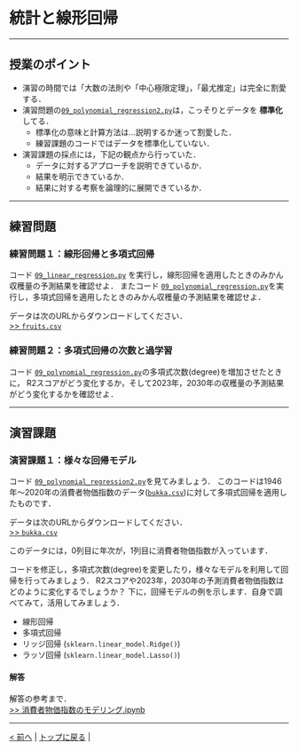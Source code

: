 # 統計と線形回帰

---
## 授業のポイント

- 演習の時間では「大数の法則や「中心極限定理」，「最尤推定」は完全に割愛する．
- 演習問題の[`09_polynomial_regression2.py`](09_polynomial_regression2.py)は，こっそりとデータを **標準化** してる．
  - 標準化の意味と計算方法は…説明するか迷って割愛した．
  - 練習課題のコードではデータを標準化していない．
- 演習課題の採点には，下記の観点から行っていた．
  - データに対するアプローチを説明できているか．
  - 結果を明示できているか．
  - 結果に対する考察を論理的に展開できているか．


---
## 練習問題
### 練習問題１：線形回帰と多項式回帰

コード [`09_linear_regression.py`](09_linear_regression.py) を実行し，線形回帰を適用したときのみかん収穫量の予測結果を確認せよ．
またコード [`09_polynomial_regression.py`](09_polynomial_regression.py)を実行し，多項式回帰を適用したときのみかん収穫量の予測結果を確認せよ．

データは次のURLからダウンロードしてください．  
[>> `fruits.csv`](https://raw.githubusercontent.com/YosukeSugiura/Introduction_to_Programming/main/09_statistics/fruits.csv)

### 練習問題２：多項式回帰の次数と過学習

コード [`09_polynomial_regression.py`](09_polynomial_regression.py)の多項式次数(degree)を増加させたときに，
R2スコアがどう変化するか，そして2023年，2030年の収穫量の予測結果がどう変化するかを確認せよ．

---
## 演習課題
### 演習課題１：様々な回帰モデル

コード [`09_polynomial_regression2.py`](09_polynomial_regression2.py)を見てみましょう．
このコードは1946年～2020年の消費者物価指数のデータ([`bukka.csv`](https://raw.githubusercontent.com/YosukeSugiura/Introduction_to_Programming/main/09_statistics/bukka.csv))に対して多項式回帰を適用したものです．

データは次のURLからダウンロードしてください．  
[>> `bukka.csv`](https://raw.githubusercontent.com/YosukeSugiura/Introduction_to_Programming/main/09_statistics/bukka.csv)

このデータには，0列目に年次が，1列目に消費者物価指数が入っています．

コードを修正し，多項式次数(degree)を変更したり，様々なモデルを利用して回帰を行ってみましょう．
R2スコアや2023年，2030年の予測消費者物価指数はどのように変化するでしょうか？
下に，回帰モデルの例を示します．自身で調べてみて，活用してみましょう．

- 線形回帰
- 多項式回帰
- リッジ回帰 (`sklearn.linear_model.Ridge()`)
- ラッソ回帰 (`sklearn.linear_model.Lasso()`)

#### 解答

解答の参考まで．  
[>> 消費者物価指数のモデリング.ipynb](消費者物価指数のモデリング.ipynb)

---
[< 前へ](../08_prob_plot) | [トップに戻る](https://github.com/YosukeSugiura/Introduction_to_Programming/tree/minor) | 
